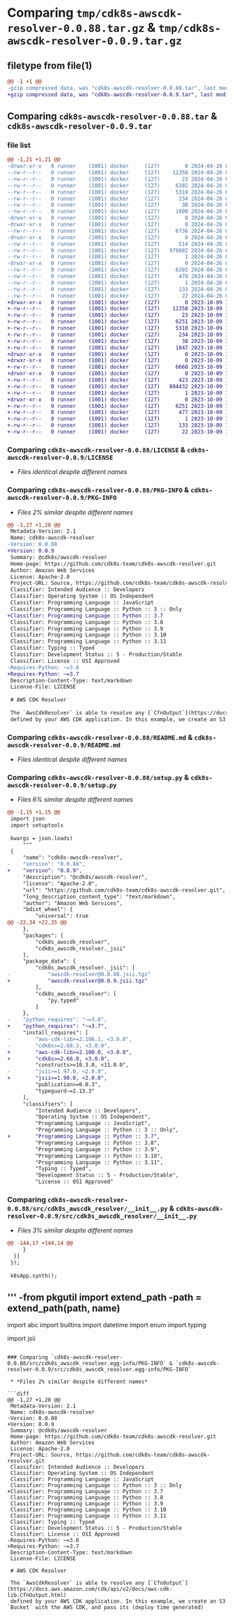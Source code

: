 # Comparing `tmp/cdk8s-awscdk-resolver-0.0.88.tar.gz` & `tmp/cdk8s-awscdk-resolver-0.0.9.tar.gz`

## filetype from file(1)

```diff
@@ -1 +1 @@
-gzip compressed data, was "cdk8s-awscdk-resolver-0.0.88.tar", last modified: Fri Apr 26 06:13:26 2024, max compression
+gzip compressed data, was "cdk8s-awscdk-resolver-0.0.9.tar", last modified: Mon Oct  9 12:16:32 2023, max compression
```

## Comparing `cdk8s-awscdk-resolver-0.0.88.tar` & `cdk8s-awscdk-resolver-0.0.9.tar`

### file list

```diff
@@ -1,21 +1,21 @@
-drwxr-xr-x   0 runner    (1001) docker     (127)        0 2024-04-26 06:13:26.994739 cdk8s-awscdk-resolver-0.0.88/
--rw-r--r--   0 runner    (1001) docker     (127)    11358 2024-04-26 06:13:16.000000 cdk8s-awscdk-resolver-0.0.88/LICENSE
--rw-r--r--   0 runner    (1001) docker     (127)       23 2024-04-26 06:13:16.000000 cdk8s-awscdk-resolver-0.0.88/MANIFEST.in
--rw-r--r--   0 runner    (1001) docker     (127)     6202 2024-04-26 06:13:26.994739 cdk8s-awscdk-resolver-0.0.88/PKG-INFO
--rw-r--r--   0 runner    (1001) docker     (127)     5310 2024-04-26 06:13:16.000000 cdk8s-awscdk-resolver-0.0.88/README.md
--rw-r--r--   0 runner    (1001) docker     (127)      234 2024-04-26 06:13:16.000000 cdk8s-awscdk-resolver-0.0.88/pyproject.toml
--rw-r--r--   0 runner    (1001) docker     (127)       38 2024-04-26 06:13:26.994739 cdk8s-awscdk-resolver-0.0.88/setup.cfg
--rw-r--r--   0 runner    (1001) docker     (127)     1800 2024-04-26 06:13:16.000000 cdk8s-awscdk-resolver-0.0.88/setup.py
-drwxr-xr-x   0 runner    (1001) docker     (127)        0 2024-04-26 06:13:26.990739 cdk8s-awscdk-resolver-0.0.88/src/
-drwxr-xr-x   0 runner    (1001) docker     (127)        0 2024-04-26 06:13:26.990739 cdk8s-awscdk-resolver-0.0.88/src/cdk8s_awscdk_resolver/
--rw-r--r--   0 runner    (1001) docker     (127)     6736 2024-04-26 06:13:16.000000 cdk8s-awscdk-resolver-0.0.88/src/cdk8s_awscdk_resolver/__init__.py
-drwxr-xr-x   0 runner    (1001) docker     (127)        0 2024-04-26 06:13:26.990739 cdk8s-awscdk-resolver-0.0.88/src/cdk8s_awscdk_resolver/_jsii/
--rw-r--r--   0 runner    (1001) docker     (127)      514 2024-04-26 06:13:16.000000 cdk8s-awscdk-resolver-0.0.88/src/cdk8s_awscdk_resolver/_jsii/__init__.py
--rw-r--r--   0 runner    (1001) docker     (127)   979082 2024-04-26 06:13:16.000000 cdk8s-awscdk-resolver-0.0.88/src/cdk8s_awscdk_resolver/_jsii/awscdk-resolver@0.0.88.jsii.tgz
--rw-r--r--   0 runner    (1001) docker     (127)        1 2024-04-26 06:13:16.000000 cdk8s-awscdk-resolver-0.0.88/src/cdk8s_awscdk_resolver/py.typed
-drwxr-xr-x   0 runner    (1001) docker     (127)        0 2024-04-26 06:13:26.990739 cdk8s-awscdk-resolver-0.0.88/src/cdk8s_awscdk_resolver.egg-info/
--rw-r--r--   0 runner    (1001) docker     (127)     6202 2024-04-26 06:13:26.000000 cdk8s-awscdk-resolver-0.0.88/src/cdk8s_awscdk_resolver.egg-info/PKG-INFO
--rw-r--r--   0 runner    (1001) docker     (127)      478 2024-04-26 06:13:26.000000 cdk8s-awscdk-resolver-0.0.88/src/cdk8s_awscdk_resolver.egg-info/SOURCES.txt
--rw-r--r--   0 runner    (1001) docker     (127)        1 2024-04-26 06:13:26.000000 cdk8s-awscdk-resolver-0.0.88/src/cdk8s_awscdk_resolver.egg-info/dependency_links.txt
--rw-r--r--   0 runner    (1001) docker     (127)      133 2024-04-26 06:13:26.000000 cdk8s-awscdk-resolver-0.0.88/src/cdk8s_awscdk_resolver.egg-info/requires.txt
--rw-r--r--   0 runner    (1001) docker     (127)       22 2024-04-26 06:13:26.000000 cdk8s-awscdk-resolver-0.0.88/src/cdk8s_awscdk_resolver.egg-info/top_level.txt
+drwxr-xr-x   0 runner    (1001) docker     (127)        0 2023-10-09 12:16:32.902466 cdk8s-awscdk-resolver-0.0.9/
+-rw-r--r--   0 runner    (1001) docker     (127)    11358 2023-10-09 12:16:18.000000 cdk8s-awscdk-resolver-0.0.9/LICENSE
+-rw-r--r--   0 runner    (1001) docker     (127)       23 2023-10-09 12:16:18.000000 cdk8s-awscdk-resolver-0.0.9/MANIFEST.in
+-rw-r--r--   0 runner    (1001) docker     (127)     6251 2023-10-09 12:16:32.902466 cdk8s-awscdk-resolver-0.0.9/PKG-INFO
+-rw-r--r--   0 runner    (1001) docker     (127)     5310 2023-10-09 12:16:18.000000 cdk8s-awscdk-resolver-0.0.9/README.md
+-rw-r--r--   0 runner    (1001) docker     (127)      234 2023-10-09 12:16:18.000000 cdk8s-awscdk-resolver-0.0.9/pyproject.toml
+-rw-r--r--   0 runner    (1001) docker     (127)       38 2023-10-09 12:16:32.902466 cdk8s-awscdk-resolver-0.0.9/setup.cfg
+-rw-r--r--   0 runner    (1001) docker     (127)     1847 2023-10-09 12:16:18.000000 cdk8s-awscdk-resolver-0.0.9/setup.py
+drwxr-xr-x   0 runner    (1001) docker     (127)        0 2023-10-09 12:16:32.898466 cdk8s-awscdk-resolver-0.0.9/src/
+drwxr-xr-x   0 runner    (1001) docker     (127)        0 2023-10-09 12:16:32.898466 cdk8s-awscdk-resolver-0.0.9/src/cdk8s_awscdk_resolver/
+-rw-r--r--   0 runner    (1001) docker     (127)     6660 2023-10-09 12:16:18.000000 cdk8s-awscdk-resolver-0.0.9/src/cdk8s_awscdk_resolver/__init__.py
+drwxr-xr-x   0 runner    (1001) docker     (127)        0 2023-10-09 12:16:32.898466 cdk8s-awscdk-resolver-0.0.9/src/cdk8s_awscdk_resolver/_jsii/
+-rw-r--r--   0 runner    (1001) docker     (127)      423 2023-10-09 12:16:18.000000 cdk8s-awscdk-resolver-0.0.9/src/cdk8s_awscdk_resolver/_jsii/__init__.py
+-rw-r--r--   0 runner    (1001) docker     (127)   804432 2023-10-09 12:16:18.000000 cdk8s-awscdk-resolver-0.0.9/src/cdk8s_awscdk_resolver/_jsii/awscdk-resolver@0.0.9.jsii.tgz
+-rw-r--r--   0 runner    (1001) docker     (127)        1 2023-10-09 12:16:18.000000 cdk8s-awscdk-resolver-0.0.9/src/cdk8s_awscdk_resolver/py.typed
+drwxr-xr-x   0 runner    (1001) docker     (127)        0 2023-10-09 12:16:32.898466 cdk8s-awscdk-resolver-0.0.9/src/cdk8s_awscdk_resolver.egg-info/
+-rw-r--r--   0 runner    (1001) docker     (127)     6251 2023-10-09 12:16:32.000000 cdk8s-awscdk-resolver-0.0.9/src/cdk8s_awscdk_resolver.egg-info/PKG-INFO
+-rw-r--r--   0 runner    (1001) docker     (127)      477 2023-10-09 12:16:32.000000 cdk8s-awscdk-resolver-0.0.9/src/cdk8s_awscdk_resolver.egg-info/SOURCES.txt
+-rw-r--r--   0 runner    (1001) docker     (127)        1 2023-10-09 12:16:32.000000 cdk8s-awscdk-resolver-0.0.9/src/cdk8s_awscdk_resolver.egg-info/dependency_links.txt
+-rw-r--r--   0 runner    (1001) docker     (127)      133 2023-10-09 12:16:32.000000 cdk8s-awscdk-resolver-0.0.9/src/cdk8s_awscdk_resolver.egg-info/requires.txt
+-rw-r--r--   0 runner    (1001) docker     (127)       22 2023-10-09 12:16:32.000000 cdk8s-awscdk-resolver-0.0.9/src/cdk8s_awscdk_resolver.egg-info/top_level.txt
```

### Comparing `cdk8s-awscdk-resolver-0.0.88/LICENSE` & `cdk8s-awscdk-resolver-0.0.9/LICENSE`

 * *Files identical despite different names*

### Comparing `cdk8s-awscdk-resolver-0.0.88/PKG-INFO` & `cdk8s-awscdk-resolver-0.0.9/PKG-INFO`

 * *Files 2% similar despite different names*

```diff
@@ -1,27 +1,28 @@
 Metadata-Version: 2.1
 Name: cdk8s-awscdk-resolver
-Version: 0.0.88
+Version: 0.0.9
 Summary: @cdk8s/awscdk-resolver
 Home-page: https://github.com/cdk8s-team/cdk8s-awscdk-resolver.git
 Author: Amazon Web Services
 License: Apache-2.0
 Project-URL: Source, https://github.com/cdk8s-team/cdk8s-awscdk-resolver.git
 Classifier: Intended Audience :: Developers
 Classifier: Operating System :: OS Independent
 Classifier: Programming Language :: JavaScript
 Classifier: Programming Language :: Python :: 3 :: Only
+Classifier: Programming Language :: Python :: 3.7
 Classifier: Programming Language :: Python :: 3.8
 Classifier: Programming Language :: Python :: 3.9
 Classifier: Programming Language :: Python :: 3.10
 Classifier: Programming Language :: Python :: 3.11
 Classifier: Typing :: Typed
 Classifier: Development Status :: 5 - Production/Stable
 Classifier: License :: OSI Approved
-Requires-Python: ~=3.8
+Requires-Python: ~=3.7
 Description-Content-Type: text/markdown
 License-File: LICENSE
 
 # AWS CDK Resolver
 
 The `AwsCdkResolver` is able to resolve any [`CfnOutput`](https://docs.aws.amazon.com/cdk/api/v2/docs/aws-cdk-lib.CfnOutput.html)
 defined by your AWS CDK application. In this example, we create an S3 `Bucket` with the AWS CDK, and pass its (deploy time generated)
```

### Comparing `cdk8s-awscdk-resolver-0.0.88/README.md` & `cdk8s-awscdk-resolver-0.0.9/README.md`

 * *Files identical despite different names*

### Comparing `cdk8s-awscdk-resolver-0.0.88/setup.py` & `cdk8s-awscdk-resolver-0.0.9/setup.py`

 * *Files 6% similar despite different names*

```diff
@@ -1,15 +1,15 @@
 import json
 import setuptools
 
 kwargs = json.loads(
     """
 {
     "name": "cdk8s-awscdk-resolver",
-    "version": "0.0.88",
+    "version": "0.0.9",
     "description": "@cdk8s/awscdk-resolver",
     "license": "Apache-2.0",
     "url": "https://github.com/cdk8s-team/cdk8s-awscdk-resolver.git",
     "long_description_content_type": "text/markdown",
     "author": "Amazon Web Services",
     "bdist_wheel": {
         "universal": true
@@ -22,34 +22,35 @@
     },
     "packages": [
         "cdk8s_awscdk_resolver",
         "cdk8s_awscdk_resolver._jsii"
     ],
     "package_data": {
         "cdk8s_awscdk_resolver._jsii": [
-            "awscdk-resolver@0.0.88.jsii.tgz"
+            "awscdk-resolver@0.0.9.jsii.tgz"
         ],
         "cdk8s_awscdk_resolver": [
             "py.typed"
         ]
     },
-    "python_requires": "~=3.8",
+    "python_requires": "~=3.7",
     "install_requires": [
-        "aws-cdk-lib>=2.106.1, <3.0.0",
-        "cdk8s>=2.68.3, <3.0.0",
+        "aws-cdk-lib>=2.100.0, <3.0.0",
+        "cdk8s>=2.66.8, <3.0.0",
         "constructs>=10.3.0, <11.0.0",
-        "jsii>=1.97.0, <2.0.0",
+        "jsii>=1.90.0, <2.0.0",
         "publication>=0.0.3",
         "typeguard~=2.13.3"
     ],
     "classifiers": [
         "Intended Audience :: Developers",
         "Operating System :: OS Independent",
         "Programming Language :: JavaScript",
         "Programming Language :: Python :: 3 :: Only",
+        "Programming Language :: Python :: 3.7",
         "Programming Language :: Python :: 3.8",
         "Programming Language :: Python :: 3.9",
         "Programming Language :: Python :: 3.10",
         "Programming Language :: Python :: 3.11",
         "Typing :: Typed",
         "Development Status :: 5 - Production/Stable",
         "License :: OSI Approved"
```

### Comparing `cdk8s-awscdk-resolver-0.0.88/src/cdk8s_awscdk_resolver/__init__.py` & `cdk8s-awscdk-resolver-0.0.9/src/cdk8s_awscdk_resolver/__init__.py`

 * *Files 3% similar despite different names*

```diff
@@ -144,17 +144,14 @@
     }
  }]
 });
 
 k8sApp.synth();
 ```
 '''
-from pkgutil import extend_path
-__path__ = extend_path(__path__, __name__)
-
 import abc
 import builtins
 import datetime
 import enum
 import typing
 
 import jsii
```

### Comparing `cdk8s-awscdk-resolver-0.0.88/src/cdk8s_awscdk_resolver.egg-info/PKG-INFO` & `cdk8s-awscdk-resolver-0.0.9/src/cdk8s_awscdk_resolver.egg-info/PKG-INFO`

 * *Files 2% similar despite different names*

```diff
@@ -1,27 +1,28 @@
 Metadata-Version: 2.1
 Name: cdk8s-awscdk-resolver
-Version: 0.0.88
+Version: 0.0.9
 Summary: @cdk8s/awscdk-resolver
 Home-page: https://github.com/cdk8s-team/cdk8s-awscdk-resolver.git
 Author: Amazon Web Services
 License: Apache-2.0
 Project-URL: Source, https://github.com/cdk8s-team/cdk8s-awscdk-resolver.git
 Classifier: Intended Audience :: Developers
 Classifier: Operating System :: OS Independent
 Classifier: Programming Language :: JavaScript
 Classifier: Programming Language :: Python :: 3 :: Only
+Classifier: Programming Language :: Python :: 3.7
 Classifier: Programming Language :: Python :: 3.8
 Classifier: Programming Language :: Python :: 3.9
 Classifier: Programming Language :: Python :: 3.10
 Classifier: Programming Language :: Python :: 3.11
 Classifier: Typing :: Typed
 Classifier: Development Status :: 5 - Production/Stable
 Classifier: License :: OSI Approved
-Requires-Python: ~=3.8
+Requires-Python: ~=3.7
 Description-Content-Type: text/markdown
 License-File: LICENSE
 
 # AWS CDK Resolver
 
 The `AwsCdkResolver` is able to resolve any [`CfnOutput`](https://docs.aws.amazon.com/cdk/api/v2/docs/aws-cdk-lib.CfnOutput.html)
 defined by your AWS CDK application. In this example, we create an S3 `Bucket` with the AWS CDK, and pass its (deploy time generated)
```

